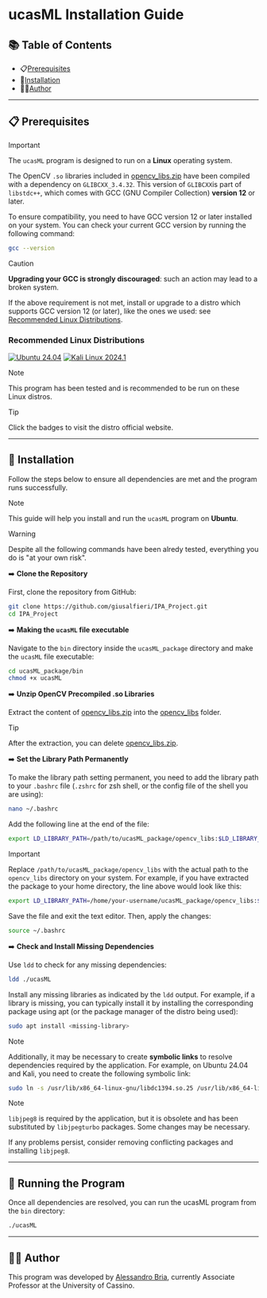 # ucasML Installation Guide



## 📚 Table of Contents 

- 📋[Prerequisites](#prerequisites)
- 🔨[Installation](#installation)
- 👨‍💻[Author](#author)

---
## 📋 Prerequisites 


> [!IMPORTANT]  
> The `ucasML` program is designed to run on a **Linux** operating system.
> 
> The OpenCV `.so` libraries included in [opencv_libs.zip](./opencv_libs.zip) have been compiled with a dependency on `GLIBCXX_3.4.32`. This version of `GLIBCXX`is part of `libstdc++`, which comes with GCC (GNU Compiler Collection) **version 12** or later.
> 
>To ensure compatibility, you need to have GCC version 12 or later installed on your system. You can check your current GCC version by running the following command:
> ```sh 
> gcc --version

> [!CAUTION]  
> **Upgrading your GCC is strongly discouraged**: such an action may lead to a broken system. 
> 
> If the above requirement is not met, install or upgrade to a distro which supports GCC version 12 (or later), like the ones we used: see [Recommended Linux Distributions](#recommended-linux-distributions).

### Recommended Linux Distributions

[![Ubuntu 24.04](https://img.shields.io/badge/Ubuntu-24.04-E95420?logo=ubuntu&logoColor=white&style=for-the-badge)](https://ubuntu.com/download/desktop)
[![Kali Linux 2024.1](https://img.shields.io/badge/Kali_Linux-2024.1-0057A4?logo=kalilinux&logoColor=white&style=for-the-badge)](https://www.kali.org)


> [!NOTE]  
> This program has been tested and is recommended to be run on these Linux distros.

> [!TIP]  
> Click the badges to visit the distro official website.

---

## 🔨 Installation 

Follow the steps below to ensure all dependencies are met and the program runs successfully.

> [!NOTE]  
> This guide will help you install and run the `ucasML` program on **Ubuntu**. 


> [!WARNING]
> Despite all the following commands have been alredy tested, everything you do is "at your own risk".


➡️  **Clone the Repository**

First, clone the repository from GitHub:

```sh
git clone https://github.com/giusalfieri/IPA_Project.git
cd IPA_Project
```




➡️ **Making the `ucasML` file executable**

Navigate to the `bin` directory inside the `ucasML_package` directory and make the `ucasML` file executable:

```sh
cd ucasML_package/bin
chmod +x ucasML
```

➡️ **Unzip OpenCV Precompiled .so Libraries**
   
Extract the content of [opencv_libs.zip](./opencv_libs.zip) into the [opencv_libs](./opencv_libs) folder.

> [!TIP]
> After the extraction, you can delete [opencv_libs.zip](./opencv_libs.zip).
   

➡️ **Set the Library Path Permanently**

To make the library path setting permanent, you need to add the library path to your `.bashrc` file (`.zshrc` for zsh shell, or the config file of the shell you are using):

```sh
nano ~/.bashrc
```

Add the following line at the end of the file:

```sh
export LD_LIBRARY_PATH=/path/to/ucasML_package/opencv_libs:$LD_LIBRARY_PATH
```
> [!IMPORTANT]
> Replace `/path/to/ucasML_package/opencv_libs` with the actual path to the `opencv_libs` directory on your system. For example, if you have extracted the package to your home directory, the line above would look like this:
> ```sh 
> export LD_LIBRARY_PATH=/home/your-username/ucasML_package/opencv_libs:$LD_LIBRARY_PATH

Save the file and exit the text editor. Then, apply the changes:
   
```sh
source ~/.bashrc
```

➡️ **Check and Install Missing Dependencies**

Use `ldd` to check for any missing dependencies:

```sh
ldd ./ucasML
```
Install any missing libraries as indicated by the `ldd` output. For example, if a library is missing, you can typically install it by installing the corresponding package using apt (or the package manager of the distro being used):

```sh
sudo apt install <missing-library>
```
   
> [!NOTE]
>Additionally, it may be necessary to create **symbolic links** to resolve dependencies required by the application. For example, on Ubuntu 24.04 and Kali, you need to create the following symbolic link:
> ```sh 
> sudo ln -s /usr/lib/x86_64-linux-gnu/libdc1394.so.25 /usr/lib/x86_64-linux-gnu/libdc1394

> [!NOTE]
>`libjpeg8` is required by the application, but it is obsolete and has been substituted by `libjpegturbo` packages. Some changes may be necessary.
>
>If any problems persist, consider removing conflicting packages and installing `libjpeg8`. 

---
## 🚀 Running the Program 

Once all dependencies are resolved, you can run the ucasML program from the `bin` directory:

   ```sh
   ./ucasML
   ```
---
## <a name="author">👨‍💻 Author</a> 

This program was developed by [Alessandro Bria](https://github.com/abria), currently Associate Professor at the University of Cassino.






